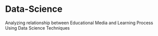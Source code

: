 # Data-Science
Analyzing relationship between Educational Media and  Learning Process Using Data Science Techniques
